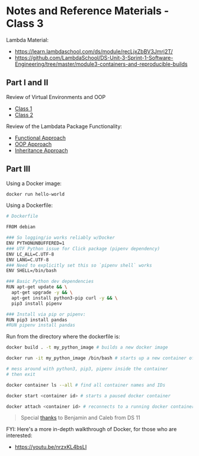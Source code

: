 
# Notes and Reference Materials - Class 3

Lambda Material:

  + https://learn.lambdaschool.com/ds/module/recLjxZbBV3Jmrj2T/
  + https://github.com/LambdaSchool/DS-Unit-3-Sprint-1-Software-Engineering/tree/master/module3-containers-and-reproducible-builds

## Part I and II

Review of Virtual Environments and OOP

  + [Class 1](class-1.md)
  + [Class 2](class-2.md)

Review of the Lambdata Package Functionality:

  + [Functional Approach](/app/class-2/assignment_func.py)
  + [OOP Approach](/app/class-2/assignment_oop.py)
  + [Inheritance Approach](/app/class-2/assignment_oop_inherit.py)

## Part III

Using a Docker image:

```sh
docker run hello-world
```

Using a Dockerfile:

```sh
# Dockerfile

FROM debian

### So logging/io works reliably w/Docker
ENV PYTHONUNBUFFERED=1
### UTF Python issue for Click package (pipenv dependency)
ENV LC_ALL=C.UTF-8
ENV LANG=C.UTF-8
### Need to explicitly set this so `pipenv shell` works
ENV SHELL=/bin/bash

### Basic Python dev dependencies
RUN apt-get update && \
  apt-get upgrade -y && \
  apt-get install python3-pip curl -y && \
  pip3 install pipenv

### Install via pip or pipenv:
RUN pip3 install pandas
#RUN pipenv install pandas
```

Run from the directory where the dockerfile is:

```sh
docker build . -t my_python_image # builds a new docker image

docker run -it my_python_image /bin/bash # starts up a new container of a docker image

# mess around with python3, pip3, pipenv inside the container
# then exit

docker container ls --all # find all container names and IDs

docker start <container id> # starts a paused docker container

docker attach <container id> # reconnects to a running docker container
```

> Special [thanks](https://app.slack.com/client/T4JUEB3ME/GPP0JA5RD/thread/GPP0JA5RD-1581534096.091100) to Benjamin and Caleb from DS 11

FYI: Here's a more in-depth walkthrough of Docker, for those who are interested:

  + https://youtu.be/nrzxKL4bsLI
